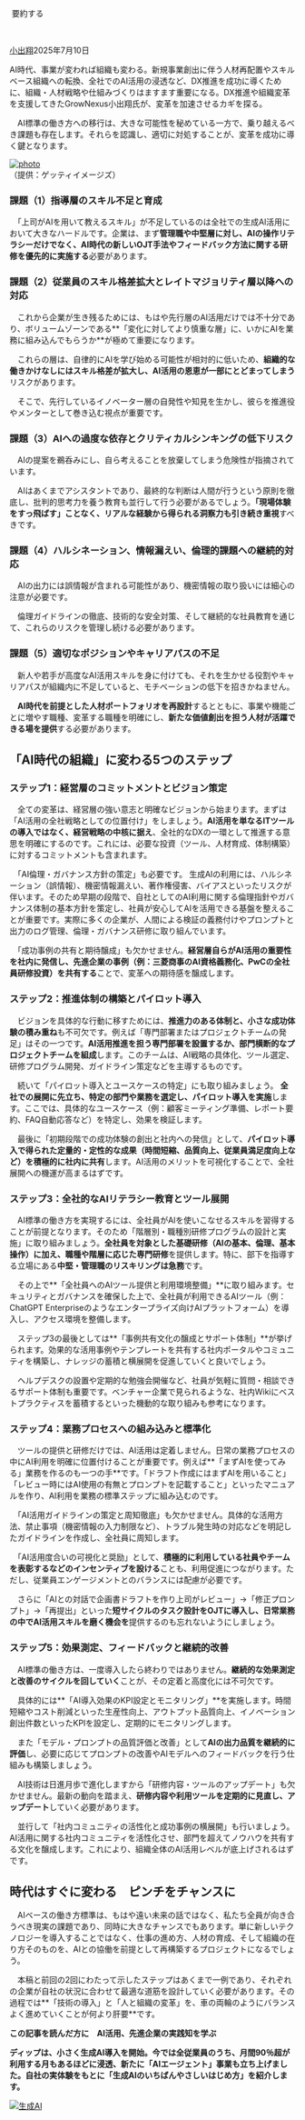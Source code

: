 # 

​

 要約する

​

[小出翔](https://www.itmedia.co.jp/author/261226/spv/)2025年7月10日

AI時代、事業が変われば組織も変わる。新規事業創出に伴う人材再配置やスキルベース組織への転換、全社でのAI活用の浸透など、DX推進を成功に導くために、組織・人材戦略や仕組みづくりはますます重要になる。DX推進や組織変革を支援してきたGrowNexus小出翔氏が、変革を加速させるカギを探る。

　AI標準の働き方への移行は、大きな可能性を秘めている一方で、乗り越えるべき課題も存在します。それらを認識し、適切に対処することが、変革を成功に導く鍵となります。

[![photo](https://image.itmedia.co.jp/business/articles/2507/10/kk_ais_01.jpg)](https://image.itmedia.co.jp/l/im/business/articles/2507/10/l_kk_ais_01.jpg)  
（提供：ゲッティイメージズ）

### 課題（1）指導層のスキル不足と育成

　「上司がAIを用いて教えるスキル」が不足しているのは全社での生成AI活用において大きなハードルです。企業は、まず**管理職や中堅層に対し、AIの操作リテラシーだけでなく、AI時代の新しいOJT手法やフィードバック方法に関する研修を優先的に実施する**必要があります。

### 課題（2）従業員のスキル格差拡大とレイトマジョリティ層以降への対応

　これから企業が生き残るためには、もはや先行層のAI活用だけでは不十分であり、ボリュームゾーンである**「変化に対してより慎重な層」に、いかにAIを業務に組み込んでもらうか**が極めて重要になります。

　これらの層は、自律的にAIを学び始める可能性が相対的に低いため、**組織的な働きかけなしにはスキル格差が拡大し、AI活用の恩恵が一部にとどまってしまう**リスクがあります。

　そこで、先行しているイノベーター層の自発性や知見を生かし、彼らを推進役やメンターとして巻き込む視点が重要です。

### 課題（3）AIへの過度な依存とクリティカルシンキングの低下リスク

　AIの提案を鵜呑みにし、自ら考えることを放棄してしまう危険性が指摘されています。

　AIはあくまでアシスタントであり、最終的な判断は人間が行うという原則を徹底し、批判的思考力を養う教育も並行して行う必要があるでしょう。**「現場体験をすっ飛ばす」ことなく、リアルな経験から得られる洞察力も引き続き重視**すべきです。

### 課題（4）ハルシネーション、情報漏えい、倫理的課題への継続的対応

　AIの出力には誤情報が含まれる可能性があり、機密情報の取り扱いには細心の注意が必要です。

　倫理ガイドラインの徹底、技術的な安全対策、そして継続的な社員教育を通じて、これらのリスクを管理し続ける必要があります。

### 課題（5）適切なポジションやキャリアパスの不足

　新人や若手が高度なAI活用スキルを身に付けても、それを生かせる役割やキャリアパスが組織内に不足していると、モチベーションの低下を招きかねません。

　**AI時代を前提とした人材ポートフォリオを再設計**するとともに、事業や機能ごとに増やす職種、変革する職種を明確にし、**新たな価値創出を担う人材が活躍できる場を提供**する必要があります。

## 「AI時代の組織」に変わる5つのステップ

### ステップ1：経営層のコミットメントとビジョン策定

　全ての変革は、経営層の強い意志と明確なビジョンから始まります。まずは「AI活用の全社戦略としての位置付け」をしましょう。**AI活用を単なるITツールの導入ではなく、経営戦略の中核に据え**、全社的なDXの一環として推進する意思を明確にするのです。これには、必要な投資（ツール、人材育成、体制構築）に対するコミットメントも含まれます。

　「AI倫理・ガバナンス方針の策定」も必要です。 生成AIの利用には、ハルシネーション（誤情報）、機密情報漏えい、著作権侵害、バイアスといったリスクが伴います。そのため早期の段階で、自社としてのAI利用に関する倫理指針やガバナンス体制の基本方針を策定し、社員が安心してAIを活用できる基盤を整えることが重要です。実際に多くの企業が、人間による検証の義務付けやプロンプトと出力のログ管理、倫理・ガバナンス研修に取り組んでいます。

　「成功事例の共有と期待醸成」も欠かせません。**経営層自らがAI活用の重要性を社内に発信し、先進企業の事例（例：三菱商事のAI資格義務化、PwCの全社員研修投資）を共有する**ことで、変革への期待感を醸成します。

### ステップ2：推進体制の構築とパイロット導入

　ビジョンを具体的な行動に移すためには、**推進力のある体制と、小さな成功体験の積み重ね**も不可欠です。例えば「専門部署またはプロジェクトチームの発足」はその一つです。**AI活用推進を担う専門部署を設置するか、部門横断的なプロジェクトチームを組成**します。このチームは、AI戦略の具体化、ツール選定、研修プログラム開発、ガイドライン策定などを主導するものです。

　続いて「パイロット導入とユースケースの特定」にも取り組みましょう。 **全社での展開に先立ち、特定の部門や業務を選定し、パイロット導入を実施**します。ここでは、具体的なユースケース（例：顧客ミーティング準備、レポート要約、FAQ自動応答など）を特定し、効果を検証します。

　最後に「初期段階での成功体験の創出と社内への発信」として、**パイロット導入で得られた定量的・定性的な成果（時間短縮、品質向上、従業員満足度向上など）を積極的に社内に共有**します。AI活用のメリットを可視化することで、全社展開への機運が高まるはずです。

### ステップ3：全社的なAIリテラシー教育とツール展開

　AI標準の働き方を実現するには、全社員がAIを使いこなせるスキルを習得することが前提となります。そのため「階層別・職種別研修プログラムの設計と実施」に取り組みましょう。**全社員を対象とした基礎研修（AIの基本、倫理、基本操作）に加え、職種や階層に応じた専門研修**を提供します。特に、部下を指導する立場にある**中堅・管理職のリスキリングは急務**です。

　その上で**「全社員へのAIツール提供と利用環境整備」**に取り組みます。セキュリティとガバナンスを確保した上で、全社員が利用できるAIツール（例：ChatGPT Enterpriseのようなエンタープライズ向けAIプラットフォーム）を導入し、アクセス環境を整備します。

　ステップ3の最後としては**「事例共有文化の醸成とサポート体制」**が挙げられます。効果的な活用事例やテンプレートを共有する社内ポータルやコミュニティを構築し、ナレッジの蓄積と横展開を促進していくと良いでしょう。

　ヘルプデスクの設置や定期的な勉強会開催など、社員が気軽に質問・相談できるサポート体制も重要です。ベンチャー企業で見られるような、社内Wikiにベストプラクティスを蓄積するといった機動的な取り組みも参考になります。

### ステップ4：業務プロセスへの組み込みと標準化

　ツールの提供と研修だけでは、AI活用は定着しません。日常の業務プロセスの中にAI利用を明確に位置付けることが重要です。例えば**「まずAIを使ってみる」業務を作るのも一つの手**です。「ドラフト作成にはまずAIを用いること」「レビュー時にはAI使用の有無とプロンプトを記載すること」といったマニュアルを作り、AI利用を業務の標準ステップに組み込むのです。

　「AI活用ガイドラインの策定と周知徹底」も欠かせません。具体的な活用方法、禁止事項（機密情報の入力制限など）、トラブル発生時の対応などを明記したガイドラインを作成し、全社員に周知します。

　「AI活用度合いの可視化と奨励」として、**積極的に利用している社員やチームを表彰するなどのインセンティブを設ける**ことも、利用促進につながります。ただし、従業員エンゲージメントとのバランスには配慮が必要です。

　さらに「AIとの対話で企画書ドラフトを作り上司がレビュー」→「修正プロンプト」→「再提出」といった**短サイクルのタスク設計をOJTに導入し、日常業務の中でAI活用スキルを磨く機会を**提供するのも忘れないようにしましょう。

### ステップ5：効果測定、フィードバックと継続的改善

　AI標準の働き方は、一度導入したら終わりではありません。**継続的な効果測定と改善のサイクルを回していく**ことが、その定着と高度化には不可欠です。

　具体的には**「AI導入効果のKPI設定とモニタリング」**を実施します。時間短縮やコスト削減といった生産性向上、アウトプット品質向上、イノベーション創出件数といったKPIを設定し、定期的にモニタリングします。

　また「モデル・プロンプトの品質評価と改善」として**AIの出力品質を継続的に評価**し、必要に応じてプロンプトの改善やAIモデルへのフィードバックを行う仕組みも構築しましょう。

　AI技術は日進月歩で進化しますから「研修内容・ツールのアップデート」も欠かせません。最新の動向を踏まえ、**研修内容や利用ツールを定期的に見直し、アップデート**していく必要があります。

　並行して「社内コミュニティの活性化と成功事例の横展開」も行いましょう。AI活用に関する社内コミュニティを活性化させ、部門を超えてノウハウを共有する文化を醸成します。これにより、組織全体のAI活用レベルが底上げされるはずです。

## 時代はすぐに変わる　ピンチをチャンスに

　AIベースの働き方標準は、もはや遠い未来の話ではなく、私たち全員が向き合うべき現実の課題であり、同時に大きなチャンスでもあります。単に新しいテクノロジーを導入することではなく、仕事の進め方、人材の育成、そして組織の在り方そのものを、AIとの協働を前提として再構築するプロジェクトになるでしょう。

　本稿と前回の2回にわたって示したステップはあくまで一例であり、それぞれの企業が自社の状況に合わせて最適な道筋を設計していく必要があります。その過程では**「技術の導入」と「人と組織の変革」を、車の両輪のようにバランスよく進めていくことが何より肝要**です。

**この記事を読んだ方に　AI活用、先進企業の実践知を学ぶ**

**ディップは、小さく生成AI導入を開始。今では全従業員のうち、月間90％超が利用する月もあるほどに浸透、新たに「AIエージェント」事業も立ち上げました。自社の実体験をもとに「生成AIのいちばんやさしいはじめ方」を紹介します。**

[![生成AI](https://image.itmedia.co.jp/business/articles/2507/10/kk_genai01_w490_.png)](https://members15.live.itmedia.co.jp/library/ODUwNDY%253D?group=DS2025S&np_source=nb_kk&utm_source=nb_kk&utm_medium=email&utm_campaign=0710)